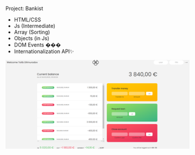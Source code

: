 Project: Bankist
* HTML/CSS
* Js (Intermediate)
* Array (Sorting)
* Objects (in Js)
* DOM Events ���
* Internationalization API✨

![alt](./Bankist.png)